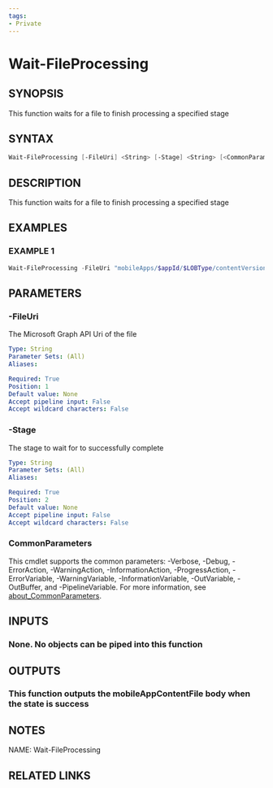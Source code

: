 ```yaml
---
tags:
- Private
---
```

# Wait-FileProcessing

## SYNOPSIS
This function waits for a file to finish processing a specified stage

## SYNTAX
```powershell
Wait-FileProcessing [-FileUri] <String> [-Stage] <String> [<CommonParameters>]
```

## DESCRIPTION
This function waits for a file to finish processing a specified stage

## EXAMPLES

### EXAMPLE 1
```powershell
Wait-FileProcessing -FileUri "mobileApps/$appId/$LOBType/contentVersions/$contentVersionId/files/$fileId" -Stage "AzureStorageUriRequest"
```

## PARAMETERS

### -FileUri
The Microsoft Graph API Uri of the file

```yaml
Type: String
Parameter Sets: (All)
Aliases: 

Required: True
Position: 1
Default value: None
Accept pipeline input: False
Accept wildcard characters: False
```

### -Stage
The stage to wait for to successfully complete

```yaml
Type: String
Parameter Sets: (All)
Aliases: 

Required: True
Position: 2
Default value: None
Accept pipeline input: False
Accept wildcard characters: False
```

### CommonParameters
This cmdlet supports the common parameters: -Verbose, -Debug, -ErrorAction, -WarningAction, -InformationAction, -ProgressAction, -ErrorVariable, -WarningVariable, -InformationVariable, -OutVariable, -OutBuffer, and -PipelineVariable. For more information, see [about_CommonParameters](http://go.microsoft.com/fwlink/?LinkID=113216).

## INPUTS
### None. No objects can be piped into this function

## OUTPUTS
### This function outputs the mobileAppContentFile body when the state is success

## NOTES
NAME: Wait-FileProcessing

## RELATED LINKS

